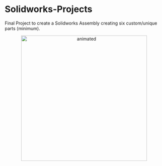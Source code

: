 # Solidworks-Projects
Final Project to create a Solidworks Assembly creating six custom/unique parts (minimum).

<p align="center">
  <img src=https://github.com/schu-lab/Solidworks-1U-Cubesat/blob/main/giphy.mp4 alt="animated" height="400" />
</p>

